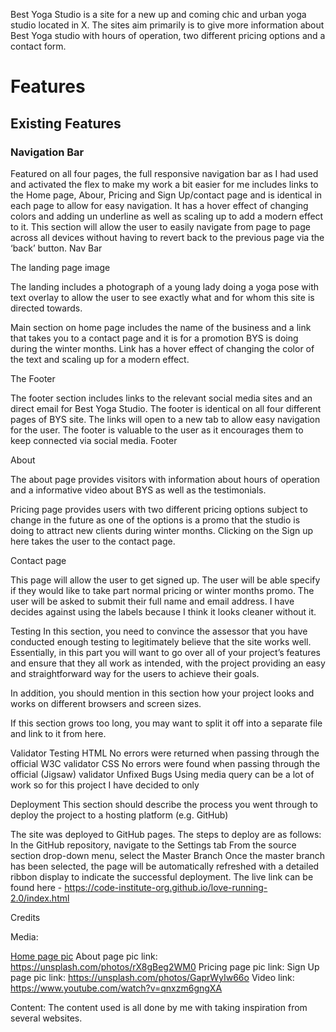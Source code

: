Best Yoga Studio is a site for a new up and coming chic and urban yoga studio located in X. The sites aim primarily is to give more information about Best Yoga studio with hours of operation, two different pricing options and a contact form.



# Features

## Existing Features

### Navigation Bar

Featured on all four pages, the full responsive navigation bar as I had used and activated the flex to make my work a bit easier for me includes links to the Home page, Abour, Pricing and Sign Up/contact page and is identical in each page to allow for easy navigation. It has a hover effect of changing colors and adding un underline as well as scaling up to add a modern effect to it.
This section will allow the user to easily navigate from page to page across all devices without having to revert back to the previous page via the ‘back’ button.
Nav Bar

The landing page image

The landing includes a photograph of a young lady doing a yoga pose with text overlay to allow the user to see exactly what and for whom this site is directed towards. 

Main section on home page includes the name of the business and a link that takes you to a contact page and it is for a promotion BYS is doing during the winter months.
Link has a hover effect of changing the color of the text and scaling up for a modern effect.

The Footer

The footer section includes links to the relevant social media sites and an direct email for Best Yoga Studio. The footer is identical on all four different pages of BYS site. The links will open to a new tab to allow easy navigation for the user.
The footer is valuable to the user as it encourages them to keep connected via social media.
Footer

About

The about page provides visitors with information about hours of operation and a informative video about BYS as well as the testimonials.

Pricing page provides users with two different pricing options subject to change in the future as one of the options is a promo that the studio is doing to attract new clients during winter months. Clicking on the Sign up here takes the user to the contact page.

Contact page

This page will allow the user to get signed up. The user will be able specify if they would like to take part normal pricing or winter months promo. The user will be asked to submit their full name and email address. I have decides against using the labels because I think it looks cleaner without it.

Testing
In this section, you need to convince the assessor that you have conducted enough testing to legitimately believe that the site works well. Essentially, in this part you will want to go over all of your project’s features and ensure that they all work as intended, with the project providing an easy and straightforward way for the users to achieve their goals.

In addition, you should mention in this section how your project looks and works on different browsers and screen sizes.

If this section grows too long, you may want to split it off into a separate file and link to it from here.

Validator Testing
HTML
No errors were returned when passing through the official W3C validator
CSS
No errors were found when passing through the official (Jigsaw) validator
Unfixed Bugs
Using media query can be a lot of work so for this project I have decided to only

Deployment
This section should describe the process you went through to deploy the project to a hosting platform (e.g. GitHub)

The site was deployed to GitHub pages. The steps to deploy are as follows:
In the GitHub repository, navigate to the Settings tab
From the source section drop-down menu, select the Master Branch
Once the master branch has been selected, the page will be automatically refreshed with a detailed ribbon display to indicate the successful deployment.
The live link can be found here - https://code-institute-org.github.io/love-running-2.0/index.html

Credits

Media:

[Home page pic](https://unsplash.com/photos/I2YSmEUAgDY)
About page pic link: https://unsplash.com/photos/rX8gBeg2WM0
Pricing page pic link:
Sign Up page pic link: https://unsplash.com/photos/GaprWyIw66o
Video link: https://www.youtube.com/watch?v=qnxzm6gngXA

Content:
The content used is all done by me with taking inspiration from several websites.
